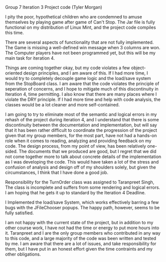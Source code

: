 Group 7 Iteration 3 Project code (Tyler Morgan)

I pity the poor, hypothetical children who are condemned to amuse themselves by playing game after game of Can't Stop.
The Jar file is fully functional on my distribution of Linux Mint, and the project code compiles this time. 

There are several aspects of functionality that are not fully implemented. 
The Game is missing a well-defined win message when 3 columns are won. 
The Computer players have not been programmed yet, but this will be my main task for iteration 4.

Things are coming together okay, but my code violates a few object-oriented design principles, and I am aware of this.
If I had more time, I would try to completely decouple game logic and the load/save system from the StopBoard class. 
I am aware that the code violates the principle of seperation of concerns, and I hope to mitigate much of this discontinuity in Iteration 4,
time permitting. I also know that there are many places where I violate the DRY principle. If I had more time and help with code analysis, 
the classes would be a lot cleaner and more self-contained.

I am going to try to eliminate most of the semantic and logical errors in my rehash of the project during iteration 4, 
and I understand that there is some discontinuity between the documentation and implementation, but will say that it has
been rather difficult to coordinate the progression of the project given that my group members, for the most part, have not had a hands-on
role when it comes to reading, analyzing and providing feedback on my code. The design process, from my point of view, has been
relatively one-sided. 
The documents that we produced are good, but I regret that we did not come together more to talk about concrete details
of the implementation as I was developing the code. This would have taken a lot of the stress and confusion of analysis and design
off of my shoulders solely, but given the circumstances, I think that I have done a good job. 

Responsibility for the TurnOrder class was assigned to Taranpreet Singh, The class is incomplete and suffers from some rendering
and logical errors. I am hoping that he gets it up to standard by the Iteration 4 Deadline.

I Implemented the load/save System, which works effectively barring a few bugs with the JFileChooser popups.
The happy path, however, seems to be fully satisfied.

I am not happy with the current state of the project, but in addition to my other course work, I have not
had the time or energy to put more hours into it. Taranpreet and I are the only group members who contributed in any way
to this code, and a large majority of the code was been written and tested by me. 
I am aware that there are a lot of issues, and take responsibility for them,
but I have put in an honest effort given the time contraints and my other obligations.
